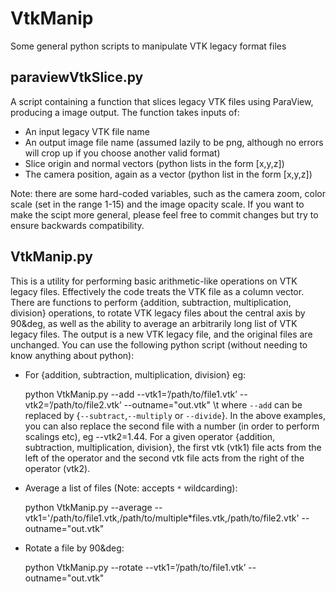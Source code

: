 # VtkManip
Some general python scripts to manipulate VTK legacy format files

## paraviewVtkSlice.py
A script containing a function that slices legacy VTK files using ParaView, producing a image output. The function takes inputs of:

* An input legacy VTK file name
* An output image file name (assumed lazily to be png, although no errors will crop up if you choose another valid format)
* Slice origin and normal vectors (python lists in the form [x,y,z])
* The camera position, again as a vector (python list in the form [x,y,z])

Note: there are some hard-coded variables, such as the camera zoom, color scale (set in the range 1-15) and the image opacity scale. If you want to make the scipt more general, please feel free to commit changes but try to ensure backwards compatibility.


## VtkManip.py
This is a utility for performing basic arithmetic-like operations on VTK legacy files. Effectively the code treats the VTK file as a column vector.
There are functions to perform {addition, subtraction, multiplication, division} operations, to rotate VTK legacy files about the central axis by 90&deg, as well as the ability to average an arbitrarily long list of VTK legacy files. The output is a new VTK legacy file, and the original files are unchanged. You can use the following python script (without needing to know anything about python):

* For {addition, subtraction, multiplication, division} eg:

  python VtkManip.py --add --vtk1=’/path/to/file1.vtk’ --vtk2=’/path/to/file2.vtk’ --outname="out.vtk"
\t where `--add` can be replaced by {`--subtract`,`--multiply` or `--divide`}. In the above examples, you can also replace the second file with a number (in order to perform scalings etc), eg --vtk2=1.44. For a given operator {addition, subtraction, multiplication, division}, the first vtk (vtk1) file acts from the left of the operator and the second vtk file acts from the right of the operator (vtk2).

* Average a list of files (Note: accepts `*` wildcarding):

  python VtkManip.py --average --vtk1='/path/to/file1.vtk,/path/to/multiple*files.vtk,/path/to/file2.vtk' --outname="out.vtk"

* Rotate a file by 90&deg:

  python VtkManip.py --rotate --vtk1=’/path/to/file1.vtk’ --outname="out.vtk"